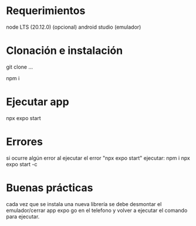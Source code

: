# Requerimientos

node LTS (20.12.0)
(opcional) android studio (emulador)

# Clonación e instalación
git clone ...  

npm i

# Ejecutar app

npx expo start

# Errores
si ocurre algún error al ejecutar el error "npx expo start" ejecutar:
npm i
npx expo start -c

# Buenas prácticas

cada vez que se instala una nueva librería se debe desmontar el emulador/cerrar app expo go en el telefono y volver a ejecutar el comando para ejecutar.